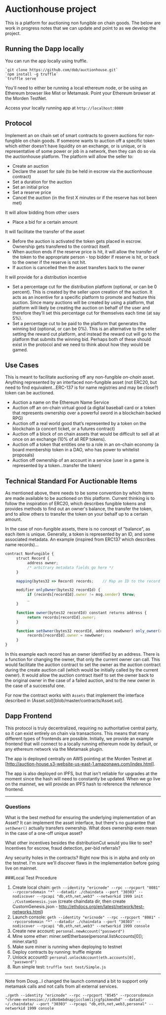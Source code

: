 # Auctionhouse project

This is a platform for auctioning non fungible on chain goods. The below are work in progress notes that we can update and point to as we develop the project.

## Running the Dapp locally

You can run the app locally using truffle. 

    `git clone https://github.com/dob/auctionhouse.git`
    `npm install -g truffle`
    `truffle serve`

You'll need to either be running a local ethereum node, or be using an Ethereum browser like Mist or Metamask. Point your Ethereum browser at the Morden TestNet.

Access your locally running app at `http://localhost:8080`

## Protocol

Implement an on chain set of smart contracts to govern auctions for non-fungible on chain goods. If someone wants to auction off a specific token which either doesn’t have liquidity on an exchange, or is unique, or is representative of some power or job in a network, then they can do so via the auctionhouse platform. The platform will allow the seller to:

- Create an auction
- Declare the asset for sale (to be held in escrow via the auctionhouse contract)
- Set a duration for the auction
- Set an initial price
- Set a reserve price
- Cancel the auction (in the first X minutes or if the reserve has not been met)

It will allow bidding from other users

- Place a bid for a certain amount

It will facilitate the transfer of the asset

- Before the auction is activated the token gets placed in escrow. Ownership gets transfered to the contract itself.
- When auction ends if the reserve price is hit, it will allow the transfer of the token to the appropriate person - top bidder if reserve is hit, or back to the owner if the reserve is not hit.
- If auction is cancelled then the asset transfers back to the owner

It will provide for a distribution incentive

- Set a percentage cut for the distribution platform (optional, or can be 0 percent). This is created by the seller upon creation of the auction. It acts as an incentive for a specific platform to promote and feature this auction. Since many auctions will be created by using a platform, that platform will likely be creating the auction on behalf of the user and therefore they’ll set this percentage cut for themselves each time (at say 5%).
- Set a percentage cut to be paid to the platform that generates the winning bid (optional, or can be 0%). This is an alternative to the seller setting the reward cut platform, and instead the reward cut will go to the platform that submits the winning bid. Perhaps both of these should exist in the protocol and we need to think about how they would be gamed.

## Use Cases

This is meant to facilitate auctioning off any non-fungible *on-chain* asset. Anything represented by an interfaced non-fungible asset (not ERC20, but need to find equivalent...ERC-137 is for name registries and may be close?) token can be auctioned.

- Auction a name on the Ethereum Name Service
- Auction off an on-chain virtual good (a digital baseball card or a token that represents ownership over a powerful sword in a blockchain backed RPG)
- Auction off a real world good that’s represented by a token on the blockchain (a concert ticket, or a futures contract)
- Auction off a block of on chain assets that would be difficult to sell all at once on an exchange (10% of all REP tokens).
- Auction off a token that entitles one to a role in an on-chain economy (a board membership token in a DAO, who has power to whitelist proposals)
- Auction off ownership of an account in a service (user in a game is represented by a token...transfer the token)

## Technical Standard For Auctionable Items

As mentioned above, there needs to be some convention by which items are made available to be auctioned on this platform. Current thinking is to follow the inspiration of ERC20, which describes fungible tokens and provides methods to find out an owner's balance, the transfer the token, and to allow others to transfer the token on your behalf up to a certain amount.

In the case of non-fungible assets, there is no concept of "balance", as each item is unique. Generally, a token is represented by an ID, and some associated metadata. An example (inspired from ERC137 which describes name records)...


```javascript
contract NonFungible {
     struct Record {
          address owner;
          /* arbitrary metadata fields go here */
     }

     mapping(bytes32 => Record) records;    // Map an ID to the record

     modifier onlyOwner(bytes32 recordId) {
          if (records[recordId].owner != msg.sender) throw;
          _
     }

     function owner(bytes32 recordId) constant returns address {
          return records[recordId].owner;
     }

     function setOwner(bytes32 recordId, address newOwner) only_owner(recordId) {
          records[recordId].owner = newOwner;
     }
}
```

In this example each record has an owner identified by an address. There is a function for changing the owner, that only the current owner can call. This would facilitate the auction contract to set the owner as the auction contract during the create auction call (which would be initially called by the current owner). It would allow the auction contract itself to set the owner back to the original owner in the case of a failed auction, and to the new owner in the case of a successful one.

For now the contract works with `Assets` that implement the interface described in (Asset.sol)[blob/master/contracts/Asset.sol]. 

## Dapp Frontend

This protocol is truly decentralized, requiring no authoritative central party, so it can exist entirely on chain via transactions. This means that many different types of frontends are possible. Initially, we provide an example frontend that will connect to a locally running ethereum node by default, or any ethereum network via the Metamask plugin.

The app is deployed centrally on AWS pointing at the Morden Testnet at [http://auction-house.s3-website-us-east-1.amazonaws.com/index.html].

The app is also deployed on IPFS, but that isn't reliable for upgrades at the moment since the hash will need to constantly be updated. When we go live on the mainnet, we will provide an IPFS hash to reference the reference frontend.

---

### Questions

What is the best method for ensuring the underlying implementation of an Asset? It can implement the asset interface, but there's no guarantee that `setOwner()` actually transfers ownership. What does ownership even mean in the case of a one-off unique asset?

What other incentives besides the distributionCut would you like to see? Incentives for escrow, fraud detection, per-bid referrals?

Any security holes in the contracts? Right now this is in alpha and only on the testnet. I'm sure we'll discover flaws in the implementation before going live on mainnet.


###Local Test Procedure
1. Create local chain: `geth --identity "ericnode" --rpc --rpcport "8081" --rpccorsdomain "*" --datadir ./chaindata --port "30303" --nodiscover --rpcapi "db,eth,net,web3" --networkid 1999 init ./CustomGenesis.json` (create chaindata dir, then create CustomGenesis.json - http://ethdocs.org/en/latest/network/test-networks.html)
2. Launch console: `geth --identity "ericnode" --rpc --rpcport "8081" --rpccorsdomain "*" --datadir ./chaindata --port "30303" --nodiscover --rpcapi "db,eth,net,web3" --networkid 1999 console`
3. Create new account: `personal.newAccount("password")`
4. Mine some ether: miner.setEtherbase(personal.listAccounts[0]); miner.start()
5. Make sure miner is running when deploying to testnet
6. Deploy contracts by running: truffle migrate
7. Unlock account0: `personal.unlockAccount(eth.accounts[0], "password")`
8. Run simple test: `truffle test test/Simple.js`

-----

Note from Doug...I changed the launch command a bit to support only metamask calls and not calls from all external services.

`./geth --identity "ericnode" --rpc --rpcport "8545" --rpccorsdomain "chrome-extension://idknbmbdnapjicclomlijcgfpikmndhd" --datadir ~/.chaindata/ --port "30303" --rpcapi "db,eth,net,web3,personal" --networkid 1999 console`
